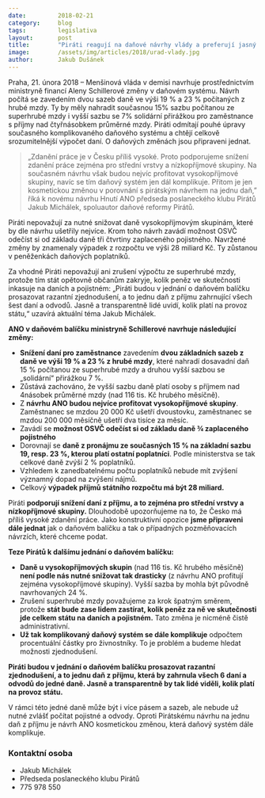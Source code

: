 ```yaml
---
date:         2018-02-21
category:     blog
tags:         legislativa
layout:       post
title:        "Piráti reagují na daňové návrhy vlády a preferují jasný daňový systém"
image:        /assets/img/articles/2018/urad-vlady.jpg
author:       Jakub Dušánek
---
```


Praha, 21. února 2018 – Menšinová vláda v demisi navrhuje prostřednictvím ministryně financí Aleny Schillerové změny v daňovém systému. Návrh počítá se zavedením dvou sazeb daně ve výši 19 % a 23 % počítaných z hrubé mzdy. Ty by měly nahradit současnou 15% sazbu počítanou ze superhrubé mzdy i vyšší sazbu se 7% solidární přirážkou pro zaměstnance s příjmy nad čtyřnásobkem průměrné mzdy. Piráti odmítají pouhé úpravy současného komplikovaného daňového systému a chtějí celkově srozumitelnější výpočet daní. O daňových změnách jsou připraveni jednat.
 
> „Zdanění práce je v Česku příliš vysoké. Proto podporujeme snížení zdanění práce zejména pro střední vrstvy a nízkopříjmové skupiny. Na současném návrhu však budou nejvíc profitovat vysokopříjmové skupiny, navíc se tím daňový systém jen dál komplikuje. Přitom je jen kosmetickou změnou v porovnání s pirátským návrhem na jednu daň,” říká k novému návrhu Hnutí ANO předseda poslaneckého klubu Pirátů Jakub Michálek, spoluautor daňové reformy Pirátů.
 
Piráti nepovažují za nutné snižovat daně vysokopříjmovým skupinám, které by dle návrhu ušetřily nejvíce. Krom toho návrh zavádí možnost OSVČ odečíst si od základu daně tři čtvrtiny zaplaceného pojistného. Navržené změny by znamenaly výpadek z rozpočtu ve výši 28 miliard Kč. Ty zůstanou v peněženkách daňových poplatníků.
 
Za vhodné Piráti nepovažují ani zrušení výpočtu ze superhrubé mzdy, protože tím stát opětovně občanům zakryje, kolik peněz ve skutečnosti inkasuje na daních a pojistném: „Piráti budou v jednání o daňovém balíčku prosazovat razantní zjednodušení, a to jednu daň z příjmu zahrnující všech šest daní a odvodů. Jasně a transparentně lidé uvidí, kolik platí na provoz státu,“ uzavírá aktuální téma Jakub Michálek.

**ANO v daňovém balíčku ministryně Schillerové navrhuje následující změny:**
 
* **Snížení daní pro zaměstnance** zavedením **dvou základních sazeb z daně ve výši 19 % a 23 % z hrubé mzdy**, které nahradí dosavadní daň 15 % počítanou ze superhrubé mzdy a druhou vyšší sazbou se „solidární“ přirážkou 7 %.
* Zůstává zachováno, že vyšší sazbu daně platí osoby s příjmem nad 4násobek průměrné mzdy (nad 116 tis. Kč hrubého měsíčně).
* Z **návrhu ANO budou nejvíce profitovat vysokopříjmové skupiny**. Zaměstnanec se mzdou 20 000 Kč ušetří dvoustovku, zaměstnanec se mzdou 200 000 měsíčně ušetří dva tisíce za měsíc.
* Zavádí se **možnost OSVČ odečíst si od základu daně ¾ zaplaceného pojistného**
* Dorovnají se **daně z pronájmu ze současných 15 % na základní sazbu 19, resp. 23 %, kterou platí ostatní poplatníci**. Podle ministerstva se tak celkové daně zvýší 2 % poplatníků. 
* Vzhledem k zanedbatelnému počtu poplatníků nebude mít zvýšení významný dopad na zvýšení nájmů.
* Celkový **výpadek příjmů státního rozpočtu má být 28 miliard.**
 
Piráti **podporují snížení daní z příjmu, a to zejména pro střední vrstvy a nízkopříjmové skupiny.** Dlouhodobě upozorňujeme na to, že Česko má příliš vysoké zdanění práce. Jako konstruktivní opozice **jsme připraveni dále jednat** jak o daňovém balíčku a tak o případných pozměňovacích návrzích, které chceme podat.
 
**Teze Pirátů k dalšímu jednání o daňovém balíčku:**
 
* **Daně u vysokopříjmových skupin** (nad 116 tis. Kč hrubého měsíčně) **není podle nás nutné snižovat tak drasticky** (z návrhu ANO profitují zejména vysokopříjmové skupiny). Vyšší sazba by mohla být původně navrhovaných 24 %.
* Zrušení superhrubé mzdy považujeme za krok špatným směrem, protože **stát bude zase lidem zastírat, kolik peněz za ně ve skutečnosti jde celkem státu na daních a pojistném.** Tato změna je nicméně čistě administrativní.
* **Už tak komplikovaný daňový systém se dále komplikuje** odpočtem procentuální částky pro živnostníky. To je problém a budeme hledat možnosti zjednodušení.
 
**Piráti budou v jednání o daňovém balíčku prosazovat razantní zjednodušení, a to jednu daň z příjmu, která by zahrnula všech 6 daní a odvodů do jedné daně. Jasně a transparentně by tak lidé viděli, kolik platí na provoz státu.**
 
V rámci této jedné daně může být i více pásem a sazeb, ale nebude už nutné zvlášť počítat pojistné a odvody. Oproti Pirátskému návrhu na jednu daň z příjmu je návrh ANO kosmetickou změnou, která daňový systém dále komplikuje.

### Kontaktní osoba

* Jakub Michálek
* Předseda poslaneckého klubu Pirátů
* 775 978 550
